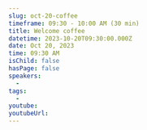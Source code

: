 ```yaml
---
slug: oct-20-coffee
timeframe: 09:30 - 10:00 AM (30 min)
title: Welcome coffee
datetime: 2023-10-20T09:30:00.000Z
date: Oct 20, 2023
time: 09:30 AM
isChild: false
hasPage: false
speakers:
  -
tags:
  -
youtube:
youtubeUrl:
---
```

